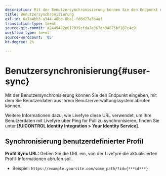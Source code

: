 ```yaml
---
description: Mit der Benutzersynchronisierung können Sie den Endpunkt eingeben, mit dem Sie Benutzerdaten aus Ihrem Benutzerverwaltungssystem abrufen können.
title: Benutzersynchronisierung
exl-id: 6a7a4bb3-a344-48be-8ba1-fd6d27a3b4af
translation-type: tm+mt
source-git-commit: a2449482e617939cfda7e367da34875bf187c4c9
workflow-type: tm+mt
source-wordcount: '85'
ht-degree: 2%

---
```


# Benutzersynchronisierung{#user-sync}

Mit der Benutzersynchronisierung können Sie den Endpunkt eingeben, mit dem Sie Benutzerdaten aus Ihrem Benutzerverwaltungssystem abrufen können.

Weitere Informationen dazu, wie Livefyre diese URL verwendet, um Ihre Benutzerdaten mit Livefyre über Ping for Pull zu synchronisieren, finden Sie unter **[!UICONTROL Identity Integration > Your Identity Service]**.

## Synchronisierung benutzerdefinierter Profil

**Profil Sync URL:** Geben Sie die URL ein, von der Livefyre die aktualisierten Profil-Informationen abrufen soll.
* Beispiel: `https://example.yoursite.com/some_path/?id={***id***}`
